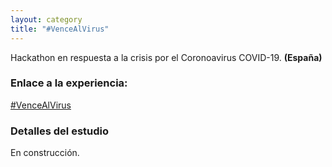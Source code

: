 ```yaml
---
layout: category
title: "#VenceAlVirus"
---
```


Hackathon en respuesta a la crisis por el Coronoavirus COVID-19. **(España)**

### Enlace a la experiencia:
[#VenceAlVirus](https://vencealvirus.org/)

### Detalles del estudio
En construcción.
